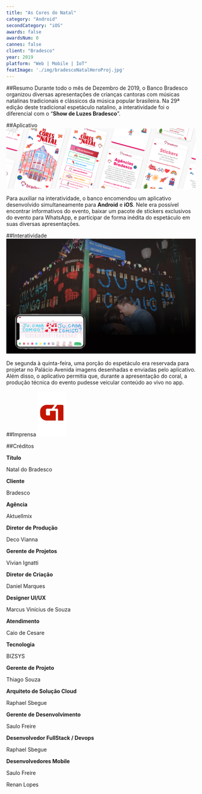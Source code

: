 ```yaml
---
title: "As Cores do Natal"
category: "Android"
secondCategory: "iOS"
awards: false
awardsNum: 0
cannes: false
client: "Bradesco"
year: 2019
platform: "Web | Mobile | IoT"
featImage: './img/bradescoNatalHeroProj.jpg'
---
```

##Resumo
Durante todo o mês de Dezembro de 2019, o Banco Bradesco organizou diversas apresentações de crianças cantoras com músicas natalinas tradicionais e clássicos da música popular brasileira. Na 29ª edição deste tradicional espetáculo natalino, a interatividade foi o diferencial com o “**Show de Luzes Bradesco**”.

##Aplicativo
![](./img/AppNatalBraOverview.png)

Para auxiliar na interatividade, o banco encomendou um aplicativo desenvolvido simultaneamente para **Android** e **iOS**. Nele era possível encontrar informativos do evento, baixar um pacote de stickers exclusivos do evento para WhatsApp, e participar de forma inédita do espetáculo em suas diversas apresentações.

##Interatividade
![](./img/bradescoNatalProposal.jpg)


De segunda à quinta-feira, uma porção do espetáculo era reservada para projetar no Palácio Avenida imagens desenhadas e enviadas pelo aplicativo. Além disso, o aplicativo permitia que, durante a apresentação do coral, a produção técnica do evento pudesse veicular conteúdo ao vivo no app.

##Imprensa
[![G1](./img/g1.png)](https://g1.globo.com/pr/parana/especial-publicitario/bradesco/noticia/2019/12/03/natal-do-bradesco-abre-as-janelas-para-um-futuro-de-cor-e-esperanca.ghtml) 


##Créditos

**Título**

Natal do Bradesco

**Cliente**

Bradesco

**Agência**

Aktuellmix

**Diretor de Produção**

Deco Vianna

**Gerente de Projetos**

Vivian Ignatti

**Diretor de Criação**

Daniel Marques

**Designer UI/UX**

Marcus Vinícius de Souza

**Atendimento**

Caio de Cesare

**Tecnologia**

BIZSYS

**Gerente de Projeto**

Thiago Souza

**Arquiteto de Solução Cloud**

Raphael Sbegue

**Gerente de Desenvolvimento**

Saulo Freire

**Desenvolvedor FullStack / Devops**

Raphael Sbegue

**Desenvolvedores Mobile**

Saulo Freire

Renan Lopes